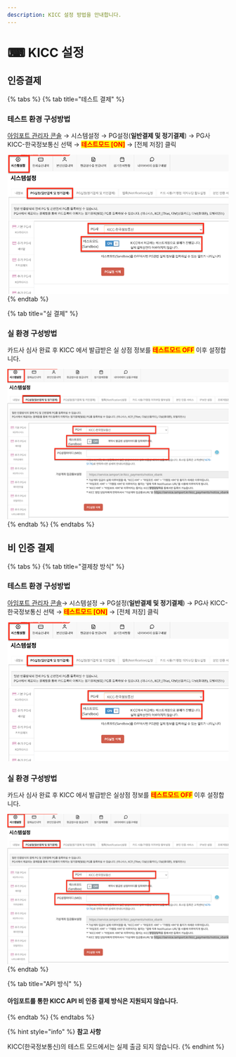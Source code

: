 ```yaml
---
description: KICC 설정 방법을 안내합니다.
---
```


# ⌨ KICC 설정

## 인증**결제**

{% tabs %}
{% tab title="테스트 결제" %}
### 테스트 환경 구성방법

[아임포트 관리자 콘솔](https://admin.iamport.kr/) → 시스템설정 → PG설정(**일반결제 및 정기결제**) → PG사 KICC-한국정보통신 선택 → <mark style="color:red;">**테스트모드 \[ON]**</mark> → \[전체 저장] 클릭



![테스트 모드 설정 예시](<../../../.gitbook/assets/image (17).png>)
{% endtab %}

{% tab title="실 결제" %}
### **실** 환경 구성방법

카드사 심사 완료 후 KICC 에서 발급받은 실 상점 정보를 <mark style="color:red;">**테스트모드 OFF**</mark> 이후 설정합니다.



![실 환경 설정 예시](<../../../.gitbook/assets/image (5).png>)
{% endtab %}
{% endtabs %}

## 비 인증 결제

{% tabs %}
{% tab title="결제창 방식" %}
### 테스트 환경 구성방법

[아임포트 관리자 콘솔](https://admin.iamport.kr/)→ 시스템설정 → PG설정(**일반결제 및 정기결제**) → PG사 KICC-한국정보통신 선택 → <mark style="color:red;">**테스트모드 \[ON]**</mark> → \[전체 저장] 클릭



![](<../../../.gitbook/assets/image (28).png>)

### **실** 환경 구성방법

카드사 심사 완료 후 KICC 에서 발급받은 실상점 정보를 <mark style="color:red;">**테스트모드 OFF**</mark> 이후 설정합니다.

![실 환경 설정 예시](<../../../.gitbook/assets/image (20).png>)
{% endtab %}

{% tab title="API 방식" %}
#### 아임포트를 통한 KICC API 비 인증 결제 방식은 지원되지 않습니다.
{% endtab %}
{% endtabs %}

{% hint style="info" %}
**참고 사항**&#x20;

KICC(한국정보통신)의 테스트 모드에서는 실제 출금 되지 않습니다.
{% endhint %}
